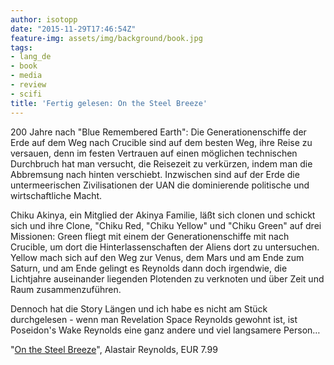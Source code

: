 ```yaml
---
author: isotopp
date: "2015-11-29T17:46:54Z"
feature-img: assets/img/background/book.jpg
tags:
- lang_de
- book
- media
- review
- scifi
title: 'Fertig gelesen: On the Steel Breeze'
---
```

200 Jahre nach "Blue Remembered Earth": Die Generationenschiffe der Erde auf dem Weg nach Crucible sind auf dem besten Weg, ihre Reise zu versauen, denn im festen Vertrauen auf einen möglichen technischen Durchbruch hat man versucht, die Reisezeit zu verkürzen, indem man die Abbremsung nach hinten verschiebt. Inzwischen sind auf der Erde die untermeerischen Zivilisationen der UAN die dominierende politische und wirtschaftliche Macht.

Chiku Akinya, ein Mitglied der Akinya Familie, läßt sich clonen und schickt sich und ihre Clone, "Chiku Red, "Chiku Yellow" und "Chiku Green" auf drei Missionen: Green fliegt mit einem der Generationenschiffe mit nach Crucible, um dort die Hinterlassenschaften der Aliens dort zu untersuchen. Yellow mach sich auf den Weg zur Venus, dem Mars und am Ende zum Saturn, und am Ende gelingt es Reynolds dann doch irgendwie, die Lichtjahre auseinander liegenden Plotenden zu verknoten und über Zeit und Raum zusammenzuführen.

Dennoch hat die Story Längen und ich habe es nicht am Stück durchgelesen - wenn man Revelation Space Reynolds gewohnt ist, ist Poseidon's Wake Reynolds eine ganz andere und viel langsamere Person…

"[On the Steel Breeze](https://www.amazon.de/Steel-Breeze-Poseidons-Children-ebook/dp/B00C74SHMU)", Alastair Reynolds, EUR 7.99
